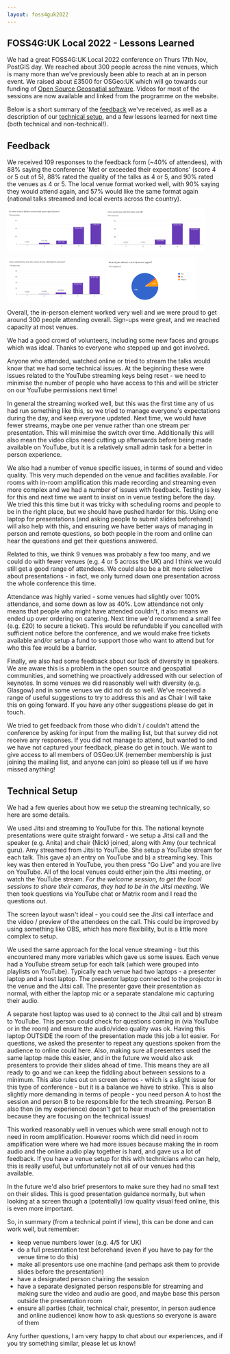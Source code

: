 ```yaml
---
layout: foss4guk2022
---
```


## FOSS4G:UK Local 2022 - Lessons Learned

We had a great FOSS4G:UK Local 2022 conference on Thurs 17th Nov, PostGIS day. We reached about 300 people across the nine venues, which is many more than we've previously been able to reach at an in person event. We raised about £3500 for OSGeo:UK which will go towards our funding of [Open Source Geospatial software](https://uk.osgeo.org/pastdonations.html). Videos for most of the sessions are now available and linked from the programme on the website. 

Below is a short summary of the [feedback](#feedback) we've received, as well as a description of our [technical setup](#technical-setup), and a few lessons learned for next time (both technical and non-technical!). 

## Feedback

We received 109 responses to the feedback form (~40% of attendees), with 88% saying the conference 'Met or exceeded their expectations' (score 4 or 5 out of 5), 88% rated the quality of the talks as 4 or 5, and 90% rated the venues as 4 or 5. The local venue format worked well, with 90% saying they would attend again, and 57% would like the same format again (national talks streamed and local events across the country). 

<a href="images/lessons-learned-event-expectations.png"><img src="images/lessons-learned-event-expectations.png" height="100"></a>  <a href="images/lessons-learned-talks.png"><img src="images/lessons-learned-talks.png" height="100"></a>

<a href="images/lessons-learned-venue.png"><img src="images/lessons-learned-venue.png" height="100"></a>  <a href="images/lessons-learned-same-event-again.png"><img src="images/lessons-learned-same-event-again.png" height="100"></a>

Overall, the in-person element worked very well and we were proud to get around 300 people attending overall. Sign-ups were great, and we reached capacity at most venues. 

We had a good crowd of volunteers, including some new faces and groups which was ideal. Thanks to everyone who stepped up and got involved. 

Anyone who attended, watched online or tried to stream the talks would know that we had some technical issues. At the beginning these were issues related to the YouTube streaming keys being reset - we need to minimise the number of people who have access to this and will be stricter on our YouTube permissions next time!

In general the streaming worked well, but this was the first time any of us had run something like this, so we tried to manage everyone's expectations during the day, and keep everyone updated. Next time, we would have fewer streams, maybe one per venue rather than one stream per presentation. This will minimise the switch over time. Additionally this will also mean the video clips need cutting up afterwards before being made available on YouTube, but it is a relatively small admin task for a better in person experience. 

We also had a number of venue specific issues, in terms of sound and video quality. This very much depended on the venue and facilities available. For rooms with in-room amplification this made recording and streaming even more complex and we had a number of issues with feedback. Testing is key for this and next time we want to insist on in venue testing before the day. We tried this this time but it was tricky with scheduling rooms and people to be in the right place, but we should have pushed harder for this. Using one laptop for presentations (and asking people to submit slides beforehand) will also help with this, and ensuring we have better ways of managing in person and remote questions, so both people in the room and online can hear the questions and get their questions answered. 

Related to this, we think 9 venues was probably a few too many, and we could do with fewer venues (e.g. 4 or 5 across the UK) and I think we would still get a good range of attendees. We could also be a bit more selective about presentations - in fact, we only turned down one presentation across the whole conference this time. 

Attendance was highly varied - some venues had slightly over 100% attendance, and some down as low as 40%. Low attendance not only means that people who might have attended couldn't, it also means we ended up over ordering on catering. Next time we'd recommend a small fee (e.g. £20) to secure a ticket). This would be refundable if you cancelled with sufficient notice before the conference, and we would make free tickets available and/or setup a fund to support those who want to attend but for who this fee would be a barrier. 

Finally, we also had some feedback about our lack of diversity in speakers. We are aware this is a problem in the open source and geospatial communities, and something we proactively addressed with our selection of keynotes. In some venues we did reasonably well with diversity (e.g. Glasgow) and in some venues we did not do so well. We've received a range of useful suggestions to try to address this and as Chair I will take this on going forward. If you have any other suggestions please do get in touch. 

We tried to get feedback from those who didn't / couldn't attend the conference by asking for input from the mailing list, but that survey did not receive any responses. If you did not manage to attend, but wanted to and we have not captured your feedback, please do get in touch. We want to give access to all members of OSGeo:UK (remember membership is just joining the mailing list, and anyone can join) so please tell us if we have missed anything!

## Technical Setup

We had a few queries about how we setup the streaming technically, so here are some details. 

We used Jitsi and streaming to YouTube for this. The national keynote presentations were quite straight forward - we setup a Jitsi call and the speaker (e.g. Anita) and chair (Nick) joined, along with Amy (our technical guru). Amy streamed from Jitsi to YouTube. She setup a YouTube stream for each talk. This gave a) an entry on YouTube and b) a streaming key. This key was then entered in YouTube, you then press "Go Live" and you are live on YouTube. All of the local venues could either join the Jitsi meeting, or watch the YouTube stream. *For the welcome session, to get the local sessions to share their cameras, they had to be in the Jitsi meeting.* We then took questions via YouTube chat or Matrix room and I read the questions out. 

The screen layout wasn't ideal - you could see the Jitsi call interface and the video / preview of the attendees on the call. This could be improved by using something like OBS, which has more flexibility, but is a little more complex to setup. 

We used the same approach for the local venue streaming - but this encountered many more variables which gave us some issues. Each venue had a YouTube stream setup for each talk (which were grouped into playlists on YouTube). Typically each venue had two laptops - a presenter laptop and a host laptop. The presentor laptop connected to the projector in the venue and the Jitsi call. The presenter gave their presentation as normal, with either the laptop mic or a separate standalone mic capturing their audio. 

A separate host laptop was used to a) connect to the Jitsi call and b) stream to YouTube. This person could check for questions coming in (via YouTube or in the room) and ensure the audio/video quality was ok. Having this laptop OUTSIDE the room of the presentation made this job a lot easier. For questions, we asked the presenter to repeat any questions spoken from the audience to online could here. Also, making sure all presenters used the same laptop made this easier, and in the future we would also ask presenters to provide their slides ahead of time. This means they are all ready to go and we can keep the fiddling about between sessions to a minimum. This also rules out on screen demos - which is a slight issue for this type of conference - but it is a balance we have to strike. This is also slightly more demanding in terms of people - you need person A to host the session and person B to be responsible for the tech streaming. Person B also then (in my experience) doesn't get to hear much of the presentation because they are focusing on the technical issues!

This worked reasonably well in venues which were small enough not to need in room amplification. However rooms which did need in room amplification were where we had more issues because making the in room audio and the online audio play together is hard, and gave us a lot of feedback. If you have a venue setup for this with technicians who can help, this is really useful, but unfortunately not all of our venues had this available. 

In the future we'd also brief presentors to make sure they had no small text on their slides. This is good presentation guidance normally, but when looking at a screen though a (potentially) low quality visual feed online, this is even more important. 

So, in summary (from a technical point if view), this can be done and can work well, but remember:
- keep venue numbers lower (e.g. 4/5 for UK)
- do a full presentation test beforehand (even if you have to pay for the venue time to do this)
- make all presentors use one machine (and perhaps ask them to provide slides before the presentation)
- have a designated person chairing the session
- have a separate designated person responsible for streaming and making sure the video and audio are good, and maybe base this person outside the presentation room
- ensure all parties (chair, technical chair, presentor, in person audience and online audience) know how to ask questions so everyone is aware of them

Any further questions, I am very happy to chat about our experiences, and if you try something similar, please let us know!





